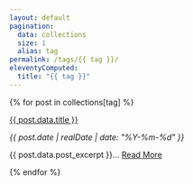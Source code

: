 ```yaml
---
layout: default
pagination:
  data: collections
  size: 1
  alias: tag
permalink: /tags/{{ tag }}/
eleventyComputed:
  title: "{{ tag }}"
---  
```


{% for post in collections[tag] %}
<div class="py-4 sm:py-4">
  <p>
    <span class="text-2xl sm:text-2xl font-bold hover:underline"><a href="{{ post.url }}">{{ post.data.title }}</a></span>
  </p>
  <em>{{ post.date | realDate | date: "%Y-%m-%d" }}</em>
  <p class="mt-4">{{ post.data.post_excerpt }}... 
    <span class="hover:underline text-indigo-500"><a href="{{ post.url }}">Read More</a></span>
  </p>
</div>
{% endfor %}
